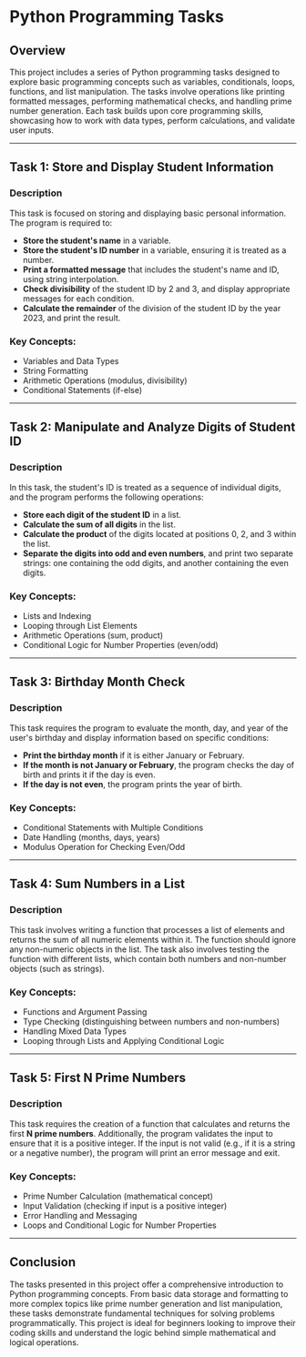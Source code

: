 # Python Programming Tasks

## Overview
This project includes a series of Python programming tasks designed to explore basic programming concepts such as variables, conditionals, loops, functions, and list manipulation. The tasks involve operations like printing formatted messages, performing mathematical checks, and handling prime number generation. Each task builds upon core programming skills, showcasing how to work with data types, perform calculations, and validate user inputs.

---

## Task 1: Store and Display Student Information

### Description
This task is focused on storing and displaying basic personal information. The program is required to:
- **Store the student's name** in a variable.
- **Store the student's ID number** in a variable, ensuring it is treated as a number.
- **Print a formatted message** that includes the student's name and ID, using string interpolation.
- **Check divisibility** of the student ID by 2 and 3, and display appropriate messages for each condition.
- **Calculate the remainder** of the division of the student ID by the year 2023, and print the result.

### Key Concepts:
- Variables and Data Types
- String Formatting
- Arithmetic Operations (modulus, divisibility)
- Conditional Statements (if-else)

---

## Task 2: Manipulate and Analyze Digits of Student ID

### Description
In this task, the student's ID is treated as a sequence of individual digits, and the program performs the following operations:
- **Store each digit of the student ID** in a list.
- **Calculate the sum of all digits** in the list.
- **Calculate the product** of the digits located at positions 0, 2, and 3 within the list.
- **Separate the digits into odd and even numbers**, and print two separate strings: one containing the odd digits, and another containing the even digits.

### Key Concepts:
- Lists and Indexing
- Looping through List Elements
- Arithmetic Operations (sum, product)
- Conditional Logic for Number Properties (even/odd)
  
---

## Task 3: Birthday Month Check

### Description
This task requires the program to evaluate the month, day, and year of the user's birthday and display information based on specific conditions:
- **Print the birthday month** if it is either January or February.
- **If the month is not January or February**, the program checks the day of birth and prints it if the day is even.
- **If the day is not even**, the program prints the year of birth.

### Key Concepts:
- Conditional Statements with Multiple Conditions
- Date Handling (months, days, years)
- Modulus Operation for Checking Even/Odd

---

## Task 4: Sum Numbers in a List

### Description
This task involves writing a function that processes a list of elements and returns the sum of all numeric elements within it. The function should ignore any non-numeric objects in the list. The task also involves testing the function with different lists, which contain both numbers and non-number objects (such as strings).

### Key Concepts:
- Functions and Argument Passing
- Type Checking (distinguishing between numbers and non-numbers)
- Handling Mixed Data Types
- Looping through Lists and Applying Conditional Logic

---

## Task 5: First N Prime Numbers

### Description
This task requires the creation of a function that calculates and returns the first **N prime numbers**. Additionally, the program validates the input to ensure that it is a positive integer. If the input is not valid (e.g., if it is a string or a negative number), the program will print an error message and exit.

### Key Concepts:
- Prime Number Calculation (mathematical concept)
- Input Validation (checking if input is a positive integer)
- Error Handling and Messaging
- Loops and Conditional Logic for Number Properties

---

## Conclusion
The tasks presented in this project offer a comprehensive introduction to Python programming concepts. From basic data storage and formatting to more complex topics like prime number generation and list manipulation, these tasks demonstrate fundamental techniques for solving problems programmatically. This project is ideal for beginners looking to improve their coding skills and understand the logic behind simple mathematical and logical operations.

